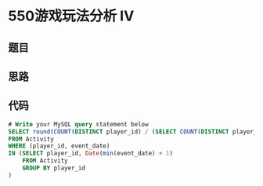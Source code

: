 550游戏玩法分析 IV
===

题目
---

思路
---

代码
---

```sql
# Write your MySQL query statement below
SELECT round(COUNT(DISTINCT player_id) / (SELECT COUNT(DISTINCT player_id) FROM Activity), 2) AS fraction
FROM Activity
WHERE (player_id, event_date) 
IN (SELECT player_id, Date(min(event_date) + 1)
    FROM Activity
    GROUP BY player_id
)
```
